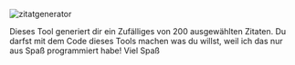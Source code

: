 ![zitatgenerator](https://github.com/user-attachments/assets/76481967-720c-4b5d-b8a1-0c7c336320c1)

Dieses Tool generiert dir ein Zufälliges von 200 ausgewählten Zitaten.
Du darfst mit dem Code dieses Tools machen was du willst, weil ich das nur aus Spaß programmiert habe! Viel Spaß
